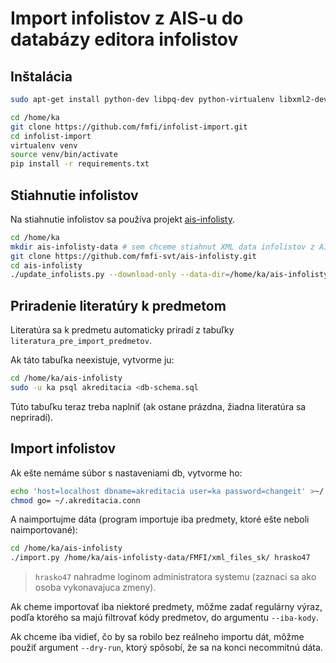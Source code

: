 # Import infolistov z AIS-u do databázy editora infolistov

## Inštalácia

```bash
sudo apt-get install python-dev libpq-dev python-virtualenv libxml2-dev libxslt-dev zlib1g-dev

cd /home/ka
git clone https://github.com/fmfi/infolist-import.git
cd infolist-import
virtualenv venv
source venv/bin/activate
pip install -r requirements.txt
```

## Stiahnutie infolistov

Na stiahnutie infolistov sa používa projekt [ais-infolisty](https://github.com/fmfi-svt/ais-infolisty).

```bash
cd /home/ka
mkdir ais-infolisty-data # sem chceme stiahnut XML data infolistov z AIS-u
git clone https://github.com/fmfi-svt/ais-infolisty.git
cd ais-infolisty
./update_infolists.py --download-only --data-dir=/home/ka/ais-infolisty-data
```

## Priradenie literatúry k predmetom

Literatúra sa k predmetu automaticky priradí z tabuľky `literatura_pre_import_predmetov`.

Ak táto tabuľka neexistuje, vytvorme ju:

```bash
cd /home/ka/ais-infolisty
sudo -u ka psql akreditacia <db-schema.sql
```

Túto tabuľku teraz treba naplniť (ak ostane prázdna, žiadna literatúra sa nepriradí).

## Import infolistov

Ak ešte nemáme súbor s nastaveniami db, vytvorme ho:

```bash
echo 'host=localhost dbname=akreditacia user=ka password=changeit' >~/.akreditacia.conn
chmod go= ~/.akreditacia.conn
```

A naimportujme dáta (program importuje iba predmety, ktoré ešte neboli naimportované):

```bash
cd /home/ka/ais-infolisty
./import.py /home/ka/ais-infolisty-data/FMFI/xml_files_sk/ hrasko47
```

> `hrasko47` nahradme loginom administratora systemu
> (zaznaci sa ako osoba vykonavajuca zmeny).

Ak cheme importovať iba niektoré predmety, môžme zadať regulárny výraz,
podľa ktorého sa majú filtrovať kódy predmetov, do argumentu `--iba-kody`.

Ak chceme iba vidieť, čo by sa robilo bez reálneho importu dát, môžme použiť
argument `--dry-run`, ktorý spôsobí, že sa na konci necommitnú dáta.